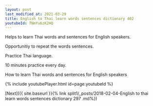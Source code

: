 ```yaml
---
layout: post
last_modified_at: 2021-03-29
title: English to Thai learn words sentences dictionary 402 
youtubeId: TNmYu6zK2HQ
---
```

 
 
Helps to learn Thai words and sentences for English speakers.

Opportunitiy to repeat the words sentences. 

Practice Thai language. 
 
10 minutes practice every day. 
 
How to learn Thai words and sentences for English speakers 
 
{% include youtubePlayer.html id=page.youtubeId %}
 
 
[Next]({{ site.baseurl }}{% link  split1/_posts/2018-02-04-English to thai learn words sentences dictionary 297 .md%})
 
